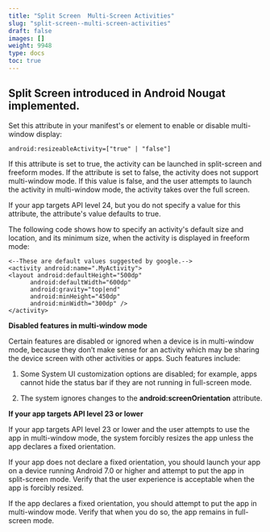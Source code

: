 ```yaml
---
title: "Split Screen  Multi-Screen Activities"
slug: "split-screen--multi-screen-activities"
draft: false
images: []
weight: 9948
type: docs
toc: true
---
```


## Split Screen introduced in Android Nougat implemented.
Set this attribute in your manifest's <activity> or <application> element to enable or disable multi-window display:

    android:resizeableActivity=["true" | "false"]

If this attribute is set to true, the activity can be launched in split-screen and freeform modes. If the attribute is set to false, the activity does not support multi-window mode. If this value is false, and the user attempts to launch the activity in multi-window mode, the activity takes over the full screen.

If your app targets API level 24, but you do not specify a value for this attribute, the attribute's value defaults to true.

The following code shows how to specify an activity's default size and location, and its minimum size, when the activity is displayed in freeform mode:

    <--These are default values suggested by google.-->
    <activity android:name=".MyActivity">
    <layout android:defaultHeight="500dp"
          android:defaultWidth="600dp"
          android:gravity="top|end"
          android:minHeight="450dp"
          android:minWidth="300dp" />
    </activity>

**Disabled features in multi-window mode**

Certain features are disabled or ignored when a device is in multi-window mode, because they don’t make sense for an activity which may be sharing the device screen with other activities or apps. Such features include:

1. Some System UI customization options are disabled; for example, apps cannot hide the status bar if they are not running in full-screen mode.

2. The system ignores changes to the **android:screenOrientation** attribute.

**If your app targets API level 23 or lower**

If your app targets API level 23 or lower and the user attempts to use the app in multi-window mode, the system forcibly resizes the app unless the app declares a fixed orientation.

If your app does not declare a fixed orientation, you should launch your app on a device running Android 7.0 or higher and attempt to put the app in split-screen mode. Verify that the user experience is acceptable when the app is forcibly resized.

If the app declares a fixed orientation, you should attempt to put the app in multi-window mode. Verify that when you do so, the app remains in full-screen mode.

